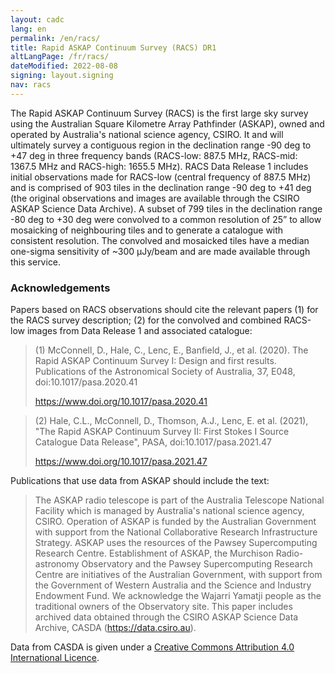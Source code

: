 ```yaml
---
layout: cadc
lang: en
permalink: /en/racs/
title: Rapid ASKAP Continuum Survey (RACS) DR1
altLangPage: /fr/racs/
dateModified: 2022-08-08
signing: layout.signing
nav: racs
---
```


<p>
  The Rapid ASKAP Continuum Survey (RACS) is the first large sky survey using the Australian Square Kilometre Array Pathfinder (ASKAP), owned and operated by Australia's national science agency, CSIRO.  It and will ultimately survey a contiguous region in the 
  declination range -90 deg to +47 deg in three frequency bands (RACS-low: 887.5 MHz, RACS-mid: 1367.5 MHz and RACS-high: 1655.5 MHz).  RACS Data Release 1 includes initial observations made 
  for RACS-low (central frequency of 887.5 MHz) and is comprised of 903 tiles in the declination range -90 deg to +41 deg (the original observations and images are available through the CSIRO 
  ASKAP Science Data Archive). A subset of 799 tiles in the declination range -80 deg to +30 deg were convolved to a common resolution of 25” to allow mosaicking of neighbouring tiles and to 
  generate a catalogue with consistent resolution. The convolved and mosaicked tiles have a median one-sigma sensitivity of ~300 µJy/beam and are made available through this service.
</p>
   
<div class="about_text">
    <h3>Acknowledgements</h3>
    <p>Papers based on RACS observations should cite the relevant papers (1) for the RACS survey description; (2) for the convolved and combined RACS-low images from Data Release 1 and associated catalogue:</p>
    <blockquote>
      <p>(1) McConnell, D., Hale, C., Lenc, E., Banfield, J., et al. (2020). The Rapid ASKAP Continuum Survey I: Design and first results. Publications of the Astronomical Society of Australia, 37, E048, doi:10.1017/pasa.2020.41</p>
      <a href="https://www.doi.org/10.1017/pasa.2020.41">https://www.doi.org/10.1017/pasa.2020.41</a>
    </blockquote>
    <blockquote>
      <p>(2) Hale, C.L., McConnell, D., Thomson, A.J., Lenc, E. et al. (2021), "The Rapid ASKAP Continuum Survey II: First Stokes I Source Catalogue Data Release", PASA, doi:10.1017/pasa.2021.47</p>
      <a href="https://www.doi.org/10.1017/pasa.2021.47">https://www.doi.org/10.1017/pasa.2021.47</a>
    </blockquote>
    <p>Publications that use data from ASKAP should include the text:</p> 
    <blockquote>
      The ASKAP radio telescope is part of the Australia Telescope National Facility which is managed by Australia's national science agency, CSIRO. Operation of ASKAP is funded by the 
      Australian Government with support from the National Collaborative Research Infrastructure Strategy. ASKAP uses the resources of the Pawsey Supercomputing Research Centre. 
      Establishment of ASKAP, the Murchison Radio-astronomy Observatory and the Pawsey Supercomputing Research Centre are initiatives of the Australian Government, with support from the 
      Government of Western Australia and the Science and Industry Endowment Fund. We acknowledge the Wajarri Yamatji people as the traditional owners of the Observatory site. 
      This paper includes archived data obtained through the CSIRO ASKAP Science Data Archive, CASDA (<a href="https://data.csiro.au">https://data.csiro.au</a>).
    </blockquote>
    <p>Data from CASDA is given under a <a href="https://creativecommons.org/licenses/by/4.0/">Creative Commons Attribution 4.0 International Licence</a>.</p>
</div>